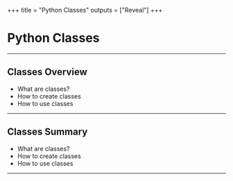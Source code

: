 +++
title = "Python Classes"
outputs = ["Reveal"]
+++

# Python Classes

---

## Classes Overview

- What are classes?
- How to create classes
- How to use classes

---

## Classes Summary

- What are classes?
- How to create classes
- How to use classes

---

